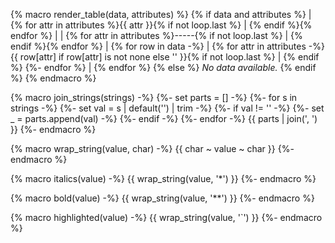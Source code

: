 {% macro render_table(data, attributes) %}
{% if data and attributes %}
| {% for attr in attributes %}{{ attr }}{% if not loop.last %} | {% endif %}{% endfor %} |
| {% for attr in attributes %}-----{% if not loop.last %} | {% endif %}{% endfor %} |
{% for row in data -%}
| {% for attr in attributes -%}
    {{ row[attr] if row[attr] is not none else '' }}{% if not loop.last %} | {% endif %}
{%- endfor %} |
{% endfor %}
{% else %}
_No data available._
{% endif %}
{% endmacro %}

{% macro join_strings(strings) -%}
    {%- set parts = [] -%}
    {%- for s in strings -%}
        {%- set val = s | default('') | trim -%}
        {%- if val != '' -%}
            {%- set _ = parts.append(val) -%}
        {%- endif -%}
    {%- endfor -%}
    {{ parts | join(', ') }}
{%- endmacro %}

{% macro wrap_string(value, char) -%}
    {{ char ~ value ~ char }}
{%- endmacro %}

{% macro italics(value) -%}
    {{ wrap_string(value, '*') }}
{%- endmacro %}

{% macro bold(value) -%}
    {{ wrap_string(value, '**') }}
{%- endmacro %}

{% macro highlighted(value) -%}
    {{ wrap_string(value, '`') }}
{%- endmacro %}

